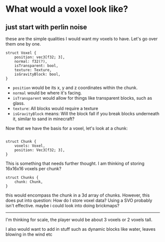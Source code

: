 # What would a voxel look like?

## just start with perlin noise

these are the simple qualities I would want my voxels to have. Let's go over them one by one.
```
struct Voxel {
	position: vec3[f32; 3],
	normal: f32(?),
	isTransparent: bool,
	texture: Texture,
	isGravityBlock: bool,
}
```

- `position` would be its x, y and z coordinates within the chunk.
- `normal` would be where it's facing.
- `isTransparent` would allow for things like transparent blocks, such as glass.
- `texture`: All blocks would require a texture
- `isGravityBlock` means: Will the block fall if you break blocks underneath it, similar to sand in minecraft?

Now that we have the basis for a voxel, let's look at a chunk:

```

struct Chunk {
	voxels: Voxel,
	position: Vec3[f32; 3],
}
```

This is something that needs further thought. I am thinking of storing 16x16x16 voxels per chunk?

```
struct Chunks {
	chunk: Chunk,
}
```

this would encompass the chunk in a 3d array of chunks. However, this does put into question: How do I store voxel data? Using a SVO probably isn't effective. maybe i could look into doing brickmaps?  

----
I'm thinking for scale, the player would be about 3 voxels or 2 voxels tall.


I also would want to add in stuff such as dynamic blocks like water, leaves blowing in the wind etc

